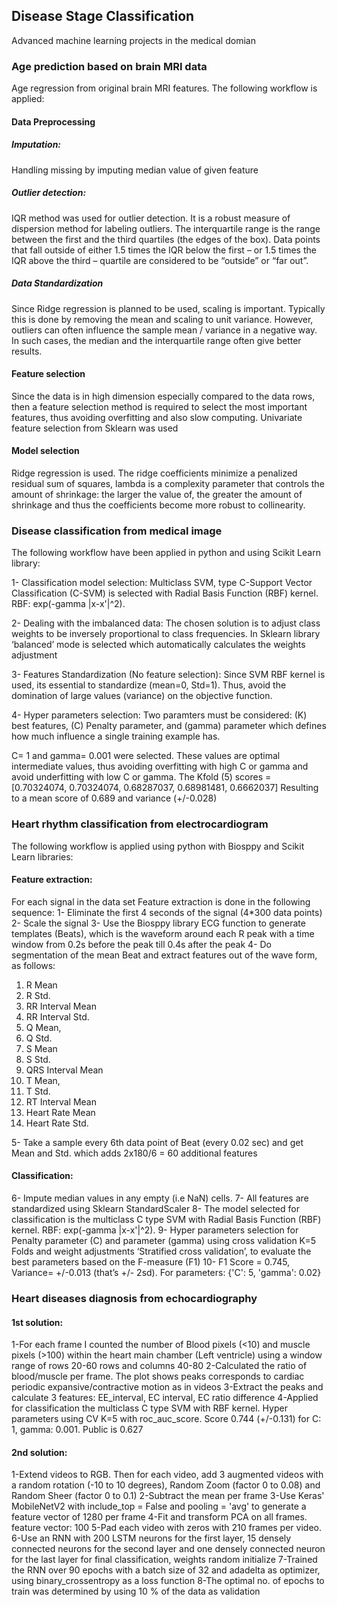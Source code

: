 ## Disease Stage Classification 
Advanced machine learning projects in the medical domian

### Age prediction based on brain MRI data 
Age regression from original brain MRI features. The following workflow is applied:

#### Data Preprocessing 
##### Imputation: 
Handling missing by imputing median value of given feature
##### Outlier detection:
IQR method was used for outlier detection. It is a robust measure of dispersion method for labeling outliers. The interquartile range is the range between the first and the third quartiles (the edges of the box). Data points that fall outside of either 1.5 times the IQR below the first – or 1.5 times the IQR above the third – quartile are considered to be “outside” or “far out”. 
##### Data Standardization
Since Ridge regression is planned to be used, scaling is important. Typically this is done by removing the mean and scaling to unit variance. However, outliers can often influence the sample mean / variance in a negative way. In such cases, the median and the interquartile range often give better results.

#### Feature selection
Since the data is in high dimension especially compared to the data rows, then a feature selection method is required to select the most important features, thus avoiding overfitting and also slow computing. Univariate feature selection from Sklearn was used

#### Model selection
Ridge regression is used. The ridge coefficients minimize a penalized residual sum of squares, lambda is a complexity parameter that controls the amount of shrinkage: the larger the value of, the greater the amount of shrinkage and thus the coefficients become more robust to collinearity.



### Disease classification from medical image
The following workflow have been applied in python and using Scikit Learn library:

1-	Classification model selection: 
Multiclass SVM, type C-Support Vector Classification (C-SVM) is selected with Radial Basis Function (RBF) kernel. RBF: exp(-gamma |x-x'|^2).

2-	Dealing with the imbalanced data:
The chosen solution is to adjust class weights to be inversely proportional to class frequencies. In Sklearn library ‘balanced’ mode is selected which automatically calculates the weights adjustment

3-	Features Standardization (No feature selection): 
Since SVM RBF kernel is used, its essential to standardize (mean=0, Std=1). Thus, avoid the domination of large values (variance) on the objective function.

4-	Hyper parameters selection:
Two paramters must be considered: (K) best features, (C) Penalty parameter, and (gamma) parameter which defines how much influence a single training example has.

C= 1 and gamma= 0.001 were selected. These values are optimal intermediate values, thus avoiding overfitting with high C or gamma and avoid underfitting with low C or gamma.
The Kfold (5) scores = [0.70324074, 0.70324074, 0.68287037, 0.68981481, 0.6662037]
Resulting to a mean score of 0.689 and variance (+/-0.028)


### Heart rhythm classification from electrocardiogram
The following workflow is applied using python with Biosppy and Scikit Learn libraries:

#### Feature extraction:
For each signal in the data set Feature extraction is done in the following sequence:
1-	Eliminate the first 4 seconds of the signal (4*300 data points)
2-	Scale the signal
3-	Use the Biosppy library ECG function to generate templates (Beats), which is the waveform around each R peak with a time window from 0.2s before the peak till 0.4s after the peak
4-	Do segmentation of the mean Beat and extract features out of the wave form, as follows:
1)	R Mean
2)	R Std.
3)	RR Interval Mean
4)	RR Interval Std.
5)	Q Mean, 
6)	Q Std.
7)	S Mean
8)	S Std.
9)	QRS Interval Mean
10)	T Mean, 
11)	T Std.
12)	RT Interval Mean
13)	Heart Rate Mean
14)	Heart Rate Std.

5-	Take a sample every 6th data point of Beat (every 0.02 sec) and get Mean and Std. which adds 2x180/6 = 60 additional features

#### Classification:
6-	Impute median values in any empty (i.e NaN) cells. 
7-	All features are standardized using Sklearn StandardScaler
8-	The model selected for classification is the multiclass C type SVM with Radial Basis Function (RBF) kernel. RBF: exp(-gamma |x-x'|^2).
9-	Hyper parameters selection for Penalty parameter (C) and parameter (gamma) using cross validation K=5 Folds and weight adjustments ‘Stratified cross validation’, to evaluate the best parameters based on the F-measure (F1)
10-	F1 Score = 0.745, Variance= +/-0.013 (that’s +/- 2sd). For parameters: {'C': 5, 'gamma': 0.02}


### Heart diseases diagnosis from echocardiography

####  1st solution:
1-For each frame I counted the number of Blood pixels (<10) and muscle pixels (>100) within the heart main chamber (Left ventricle) using a window range of rows 20-60 rows and columns 40-80
2-Calculated the ratio of blood/muscle per frame. The plot shows peaks corresponds to cardiac periodic expansive/contractive motion as in videos
3-Extract the peaks and calculate 3 features: EE_interval, EC interval, EC ratio difference
4-Applied for classification the multiclass C type SVM with RBF kernel. Hyper parameters using CV K=5 with roc_auc_score. Score 0.744 (+/-0.131) for C: 1, gamma: 0.001. Public is 0.627

####  2nd solution:
1-Extend videos to RGB. Then for each video, add 3 augmented videos with a random rotation (-10 to 10 degrees), Random Zoom (factor 0 to 0.08) and Random Sheer (factor 0 to 0.1)
2-Subtract the mean per frame
3-Use Keras' MobileNetV2 with include_top = False and pooling = 'avg' to generate a feature vector of 1280 per frame
4-Fit and transform PCA on all frames. feature vector: 100
5-Pad each video with zeros with 210 frames per video.
6-Use an RNN with 200 LSTM neurons for the first layer, 15 densely connected neurons for the second layer and one densely connected neuron for the last layer for final classification, weights random initialize
7-Trained the RNN over 90 epochs with a batch size of 32 and adadelta as optimizer, using binary_crossentropy as a loss function
8-The optimal no. of epochs to train was determined by using 10 % of the data as validation





